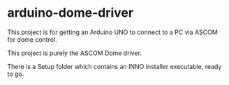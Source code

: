 # arduino-dome-driver

This project is for getting an Arduino UNO to connect to a PC via ASCOM for dome control.

This project is purely the ASCOM Dome driver.

There is a Setup folder which contains an INNO installer executable, ready to go.

